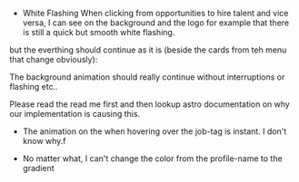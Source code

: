﻿

- White Flashing
When clicking from opportunities to hire talent and vice versa, I can see on the background and the logo for example that there is still a quick but smooth white flashing. 

but the everthing should continue as it is (beside the cards from teh menu that change obviously):

The background animation should really continue without interruptions or flashing etc..  

Please read the read me first and then lookup astro documentation on why our implementation is causing this.

- The animation on the when hovering over the job-tag is instant. I don't know why.f

- No matter what, I can't change the color from the profile-name
 to the gradient